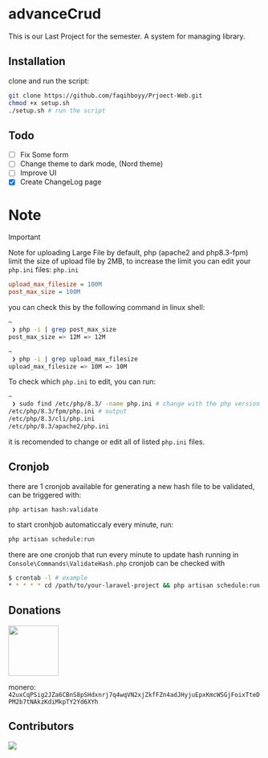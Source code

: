 # advanceCrud
This is our Last Project for the semester. A system for managing library.

## Installation
clone and run the script:
```bash
git clone https://github.com/faqihboyy/Prjoect-Web.git
chmod +x setup.sh
./setup.sh # run the script
```

## Todo
- [ ] Fix Some form
- [ ] Change theme to dark mode, (Nord theme)
- [ ] Improve UI
- [x] Create ChangeLog page

# Note
> [!IMPORTANT]
> Note for uploading Large File
by default, php (apache2 and php8.3-fpm) limit the size of upload file by 2MB, to increase the limit you can edit your `php.ini` files:
`php.ini`
```ini
upload_max_filesize = 100M
post_max_size = 100M
```
you can check this by the following command in linux shell:
```bash
~ 
 ❯ php -i | grep post_max_size
post_max_size => 12M => 12M

~ 
 ❯ php -i | grep upload_max_filesize
upload_max_filesize => 10M => 10M
```
To check which `php.ini` to edit, you can run:
```bash
~ 
 ❯ sudo find /etc/php/8.3/ -name php.ini # change with the php version you currently using
/etc/php/8.3/fpm/php.ini # output
/etc/php/8.3/cli/php.ini
/etc/php/8.3/apache2/php.ini
```
it is recomended to change or edit all of listed `php.ini` files.

## Cronjob
there are 1 cronjob available for generating a new hash file to be validated, can be triggered with: 
```bash
php artisan hash:validate
```
to start cronhjob automaticcaly every minute, run: 
```bash
php artisan schedule:run
```
there are one cronjob that run every minute to update hash running in `Console\Commands\ValidateHash.php`
cronjob can be checked with
```bash
$ crontab -l # example
* * * * * cd /path/to/your-laravel-project && php artisan schedule:run >> /dev/null 2>&1
```

## Donations 

<img height="100" src="https://res.coinpaper.com/coinpaper/f_webp,c_limit,w_3840,q_auto:good/monero_xmr_logo_d7cfda451e.png">

monero: `42uxCqPSig2JZa6CBnS8pSHdxnrj7q4wqVN2xjZkfFZn4adJHyjuEpxKmcWSGjFoixTteDPM2b7tNAkzKdiMkpTY2Yd6XYh`

## Contributors
<a href="https://github.com/faqihboyy/Prjoect-Web/graphs/contributors">
  <img src="https://contrib.rocks/image?repo=faqihboyy/Prjoect-Web" />
</a>

